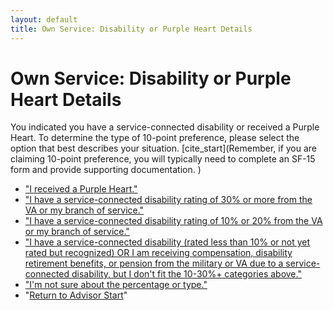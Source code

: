 ```yaml
---
layout: default
title: Own Service: Disability or Purple Heart Details
---
```


# Own Service: Disability or Purple Heart Details

You indicated you have a service-connected disability or received a Purple Heart. To determine the type of 10-point preference, please select the option that best describes your situation. [cite_start](Remember, if you are claiming 10-point preference, you will typically need to complete an SF-15 form and provide supporting documentation. )

*   ["I received a Purple Heart."](./ownservice_xp_purpleheart.md)
*   ["I have a service-connected disability rating of 30% or more from the VA or my branch of service."](./ownservice_cps_details.md)
*   ["I have a service-connected disability rating of 10% or 20% from the VA or my branch of service."](./ownservice_cp_details.md)
*   ["I have a service-connected disability (rated less than 10% or not yet rated but recognized) OR I am receiving compensation, disability retirement benefits, or pension from the military or VA due to a service-connected disability, but I don't fit the 10-30%+ categories above."](./ownservice_xp_generaldisability_details.md)
*   ["I'm not sure about the percentage or type."](./ownservice_disability_clarify_sf15.md)
*   "[Return to Advisor Start](./start.md)"
